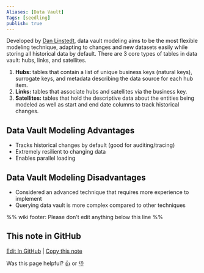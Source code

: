 ```yaml
---
Aliases: [Data Vault]
Tags: [seedling]
publish: true
---
```


Developed by [Dan Linstedt](https://en.wikipedia.org/wiki/Dan_Linstedt), data vault modeling aims to be the most flexible modeling technique, adapting to changes and new datasets easily while storing all historical data by default. There are 3 core types of tables in data vault: hubs, links, and satellites.

1. **Hubs:** tables that contain a list of unique business keys (natural keys), surrogate keys, and metadata describing the data source for each hub item.
2. **Links:** tables that associate hubs and satellites via the business key.
3. **Satellites:** tables that hold the descriptive data about the entities being modeled as well as start and end date columns to track historical changes.

## Data Vault Modeling Advantages

- Tracks historical changes by default (good for auditing/tracing)
- Extremely resilient to changing data
- Enables parallel loading

## Data Vault Modeling Disadvantages

- Considered an advanced technique that requires more experience to implement
- Querying data vault is more complex compared to other techniques

%% wiki footer: Please don't edit anything below this line %%

## This note in GitHub

<span class="git-footer">[Edit In GitHub](https://github.dev/data-engineering-community/data-engineering-wiki/blob/main/Concepts/Data%20Vault%20Modeling.md "git-hub-edit-note") | [Copy this note](https://raw.githubusercontent.com/data-engineering-community/data-engineering-wiki/main/Concepts/Data%20Vault%20Modeling.md "git-hub-copy-note")</span>

<span class="git-footer">Was this page helpful?
[👍](https://tally.so/r/mOaxjk?rating=Yes&url=https://dataengineering.wiki/Concepts/Data%20Vault%20Modeling) or [👎](https://tally.so/r/mOaxjk?rating=No&url=https://dataengineering.wiki/Concepts/Data%20Vault%20Modeling)</span>
